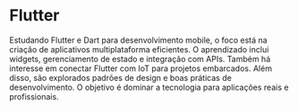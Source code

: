 # Flutter
  Estudando Flutter e Dart para desenvolvimento mobile, o foco está na criação de aplicativos multiplataforma eficientes. 
  O aprendizado inclui widgets, gerenciamento de estado e integração com APIs. Também há interesse em conectar Flutter com IoT para projetos embarcados.
    Além disso, são explorados padrões de design e boas práticas de desenvolvimento. O objetivo é dominar a tecnologia para aplicações reais e profissionais.
